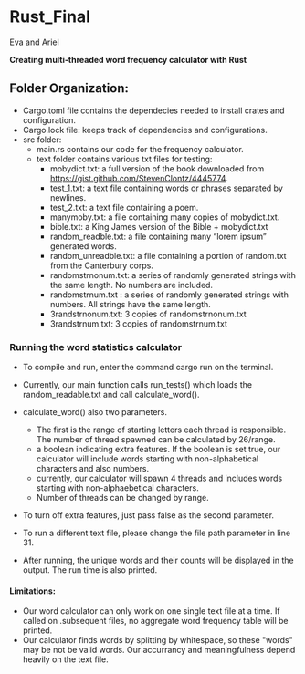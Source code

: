 # Rust_Final
Eva and Ariel

**Creating multi-threaded word frequency calculator with Rust**

## Folder Organization:
* Cargo.toml file contains the dependecies needed to install crates and configuration.
* Cargo.lock file: keeps track of dependencies and configurations.
* src folder:
    * main.rs contains our code for the frequency calculator.
    * text folder contains various txt files for testing:
        * mobydict.txt: a full version of the book downloaded from https://gist.github.com/StevenClontz/4445774.
        * test_1.txt: a text file containing words or phrases separated by newlines.
        * test_2.txt: a text file containing a poem.
        * manymoby.txt: a file containing many copies of mobydict.txt.
        * bible.txt: a King James version of the Bible + mobydict.txt
        * random_readble.txt: a file containing many “lorem ipsum” generated words.
        * random_unreadble.txt: a file containing a portion of random.txt from the Canterbury corps.
        * randomstrnonum.txt: a series of randomly generated strings with the same length. No numbers are included.
        * randomstrnum.txt : a series of randomly generated strings with numbers. All strings have the same length.
        * 3randstrnonum.txt: 3 copies of randomstrnonum.txt
        * 3randstrnum.txt: 3 copies of randomstrnum.txt


### Running the word statistics calculator
* To compile and run, enter the command cargo run on the terminal.
* Currently, our main function calls run_tests() which loads the random_readable.txt and call calculate_word(). 
* calculate_word() also two parameters. 
    * The first is the range of starting letters each thread is responsible. The number of thread spawned can be calculated by 26/range.
    * a boolean indicating extra features. If the boolean is set true, our calculator will include words starting with non-alphabetical characters and also numbers.
    * currently, our calculator will spawn 4 threads and includes words starting with non-alphaebetical characters.
    * Number of threads can be changed by range.

* To turn off extra features, just pass false as the second parameter.
* To run a different text file, please change the file path parameter in line 31.
* After running, the unique words and their counts will be displayed in the output. The run time is also printed.


#### Limitations:
* Our word calculator can only work on one single text file at a time. If called on .subsequent files, no aggregate word frequency table will be printed.
* Our calculator finds words by splitting by whitespace, so these "words" may be not be valid words. Our accurrancy and meaningfulness depend heavily on the text file.
